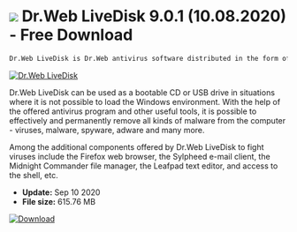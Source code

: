 # ![](https://cdn.softexe.net/static/icon/4/dr.web-livedisk-8135.png) Dr.Web LiveDisk 9.0.1 (10.08.2020) - Free Download

```sh
Dr.Web LiveDisk is Dr.Web antivirus software distributed in the form of a Linux system distribution where it is installed. It allows effective fight against viruses when standard security programs fail or when the infection prevents the operating system from starting.
```
[![Dr.Web LiveDisk](https:https://tse2.mm.bing.net/th?id=OIP.wqyetPvEtZGa4LcSFJ6D4wHaEc&pid=Api)](https://softexe.net/win/security-privacy/scanners/dr.web-livedisk:hpce.html)

Dr.Web LiveDisk can be used as a bootable CD or USB drive in situations where it is not possible to load the Windows environment. With the help of the offered antivirus program and other useful tools, it is possible to effectively and permanently remove all kinds of malware from the computer - viruses, malware, spyware, adware and many more.
 
 Among the additional components offered by Dr.Web LiveDisk to fight viruses include the Firefox web browser, the Sylpheed e-mail client, the Midnight Commander file manager, the Leafpad text editor, and access to the shell, etc.


- **Update:** Sep 10 2020
- **File size:** 615.76 MB

[![Download](https://cdn.softexe.net/static/img/download.png)](https://softexe.net/win/security-privacy/scanners/dr.web-livedisk:hpce.html)

